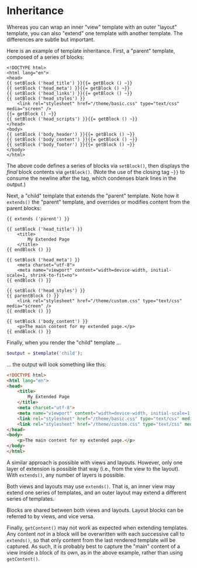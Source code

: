 # Inheritance

Whereas you can wrap an inner "view" template with an outer "layout" template,
you can also "extend" one template with another template. The differences are
subtle but important.

Here is an example of template inheritance. First, a "parent" template,
composed of a series of blocks:

```html+php
<!DOCTYPE html>
<html lang="en">
<head>
{{ setBlock ('head_title') }}{{= getBlock () ~}}
{{ setBlock ('head_meta') }}{{= getBlock () ~}}
{{ setBlock ('head_links') }}{{= getBlock () ~}}
{{ setBlock ('head_styles') }}
    <link rel="stylesheet" href="/theme/basic.css" type="text/css" media="screen" />
{{= getBlock () ~}}
{{ setBlock ('head_scripts') }}{{= getBlock () ~}}
</head>
<body>
{{ setBlock ('body_header') }}{{= getBlock () ~}}
{{ setBlock ('body_content') }}{{= getBlock () ~}}
{{ setBlock ('body_footer') }}{{= getBlock () ~}}
</body>
</html>
```

The above code defines a series of blocks via `setBlock()`, then displays
the *final* block contents via `getBlock()`. (Note the use of the closing tag
`~}}` to consume the newline after the tag, which condenses blank lines in
the output.)

Next, a "child" template that extends the "parent" template. Note how it
`extends()` the "parent" template, and overrides or modifies content from the
parent blocks:

```html+php
{{ extends ('parent') }}

{{ setBlock ('head_title') }}
    <title>
        My Extended Page
    </title>
{{ endBlock () }}

{{ setBlock ('head_meta') }}
    <meta charset="utf-8">
    <meta name="viewport" content="width=device-width, initial-scale=1, shrink-to-fit=no">
{{ endBlock () }}

{{ setBlock ('head_styles') }}
{{ parentBlock () }}
    <link rel="stylesheet" href="/theme/custom.css" type="text/css" media="screen" />
{{ endBlock () }}

{{ setBlock ('body_content') }}
    <p>The main content for my extended page.</p>
{{ endBlock () }}
```

Finally, when you render the "child" template ...

```php
$output = $template('child');
```

... the output will look something like this:

```html
<!DOCTYPE html>
<html lang="en">
<head>
    <title>
        My Extended Page
    </title>
    <meta charset="utf-8">
    <meta name="viewport" content="width=device-width, initial-scale=1, shrink-to-fit=no">
    <link rel="stylesheet" href="/theme/basic.css" type="text/css" media="screen" />
    <link rel="stylesheet" href="/theme/custom.css" type="text/css" media="screen" />
</head>
<body>
    <p>The main content for my extended page.</p>
</body>
</html>
```

A similar approach is possible with views and layouts. However, only one layer
of extension is possible that way (i.e., from the view to the layout). With
`extends()`, any number of layers is possible.

Both views and layouts may use `extends()`. That is, an inner view may extend
one series of templates, and an outer layout may extend a different series of
templates.

Blocks are shared between both views and layouts. Layout blocks can be
referred to by views, and vice versa.

Finally, `getContent()` may not work as expected when extending templates. Any
content *not* in a block will be overwritten with each successive call to
`extends()`, so that only content from the last rendered template will be
captured. As such, it is probably best to capture the "main" content of a
view inside a block of its own, as in the above example, rather than using
`getContent()`.
